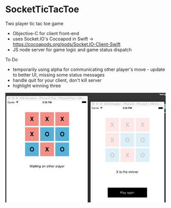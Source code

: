 # SocketTicTacToe
Two player tic tac toe game

- Objective-C for client front-end
- uses Socket.IO's Cocoapod in Swift -> https://cocoapods.org/pods/Socket.IO-Client-Swift
- JS node server for game logic and game status dispatch 


To Do 

- temporarily using alpha for communicating other player's move - update to better UI, missing some status messages
- handle quit for your client, don't kill server 
- highlight winning three

![alt tag](tictactoe.png "screen shot of current vs")

